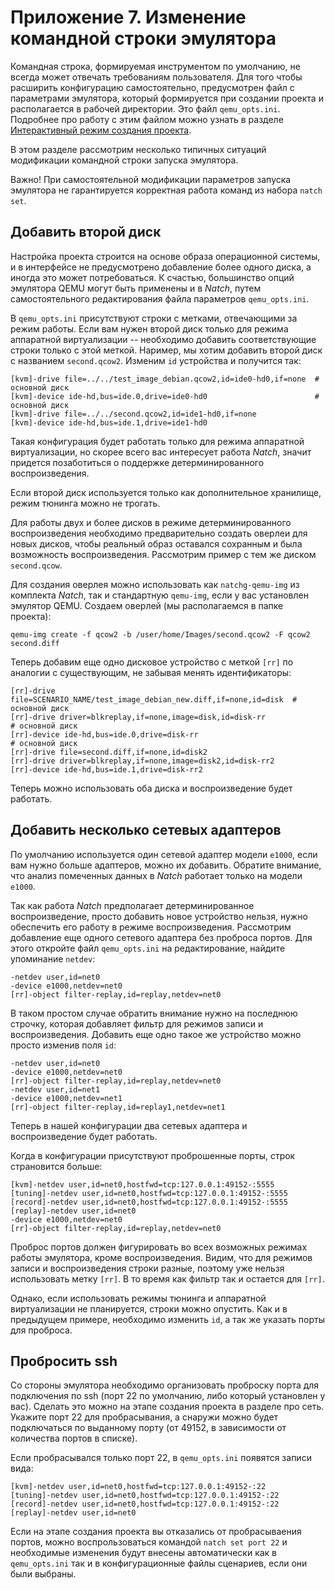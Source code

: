 <div style="page-break-before:always;">
</div>

# <a name="natch_cmd_line"></a>Приложение 7. Изменение командной строки эмулятора

Командная строка, формируемая инструментом по умолчанию, не всегда может отвечать требованиям пользователя.
Для того чтобы расширить конфигурацию самостоятельно, предусмотрен файл с параметрами эмулятора, который
формируется при создании проекта и располагается в рабочей директории. Это файл `qemu_opts.ini`.
Подробнее про работу с этим файлом можно узнать в разделе
[Интерактивный режим создания проекта](6_create_project.md#natch_run_script).

В этом разделе рассмотрим несколько типичных ситуаций модификации командной строки запуска эмулятора.

Важно! При самостоятельной модификации параметров запуска эмулятора не гарантируется корректная работа команд из набора `natch set`.

## Добавить второй диск

Настройка проекта строится на основе образа операционной системы, и в интерфейсе не предусмотрено
добавление более одного диска, а иногда это может потребоваться.
К счастью, большинство опций эмулятора QEMU могут быть применены и в *Natch*, путем самостоятельного
редактирования файла параметров `qemu_opts.ini`.

В `qemu_opts.ini` присутствуют строки с метками, отвечающими за режим работы. Если вам нужен второй
диск только для режима аппаратной виртуализации -- необходимо добавить соответствующие строки только
с этой меткой. Наример, мы хотим добавить второй диск с названием `second.qcow2`.
Изменим `id` устройства и получится так:
```
[kvm]-drive file=../../test_image_debian.qcow2,id=ide0-hd0,if=none  # основной диск
[kvm]-device ide-hd,bus=ide.0,drive=ide0-hd0                        # основной диск
[kvm]-drive file=../../second.qcow2,id=ide1-hd0,if=none
[kvm]-device ide-hd,bus=ide.1,drive=ide1-hd0
```

Такая конфигурация будет работать только для режима аппаратной виртуализации, но скорее всего
вас интересует работа *Natch*, значит придется позаботиться о поддержке детерминированного воспроизведения.

Если второй диск используется только как дополнительное хранилище, режим тюнинга можно не трогать.

Для работы двух и более дисков в режиме детерминированного воспроизведения необходимо предварительно
создать оверлеи для новых дисков, чтобы реальный образ оставался сохранным и была возможность воспроизведения.
Рассмотрим пример с тем же диском `second.qcow`.

Для создания оверлея можно использовать как `natchg-qemu-img` из комплекта *Natch*, так и стандартную `qemu-img`, если
у вас установлен эмулятор QEMU.
Создаем оверлей (мы располагаемся в папке проекта):

```
qemu-img create -f qcow2 -b /user/home/Images/second.qcow2 -F qcow2 second.diff
```

Теперь добавим еще одно дисковое устройство с меткой `[rr]` по аналогии с существующим, не забывая менять идентификаторы:

```
[rr]-drive file=SCENARIO_NAME/test_image_debian_new.diff,if=none,id=disk  # основной диск
[rr]-drive driver=blkreplay,if=none,image=disk,id=disk-rr                 # основной диск
[rr]-device ide-hd,bus=ide.0,drive=disk-rr                                # основной диск
[rr]-drive file=second.diff,if=none,id=disk2
[rr]-drive driver=blkreplay,if=none,image=disk2,id=disk-rr2
[rr]-device ide-hd,bus=ide.1,drive=disk-rr2
```

Теперь можно использовать оба диска и воспроизведение будет работать.

## Добавить несколько сетевых адаптеров

По умолчанию используется один сетевой адаптер модели `e1000`, если вам нужно больше адаптеров,
можно их добавить. Обратите внимание, что анализ помеченных данных в *Natch* работает только на модели `e1000`.

Так как работа *Natch* предполагает детерминированное воспроизведение, просто добавить новое устройство
нельзя, нужно обеспечить его работу в режиме воспроизведения. Рассмотрим добавление еще одного сетевого
адаптера без проброса портов. Для этого откройте файл `qemu_opts.ini` на редактирование, найдите упоминание
`netdev`:

```
-netdev user,id=net0
-device e1000,netdev=net0
[rr]-object filter-replay,id=replay,netdev=net0
```
В таком простом случае обратить внимание нужно на последнюю строчку, которая добавляет фильтр для режимов записи и
воспроизведения. Добавить еще одно такое же устройство можно просто изменив поля `id`:
```
-netdev user,id=net0
-device e1000,netdev=net0
[rr]-object filter-replay,id=replay,netdev=net0
-netdev user,id=net1
-device e1000,netdev=net1
[rr]-object filter-replay,id=replay1,netdev=net1
```
Теперь в нашей конфигурации два сетевых адаптера и воспроизведение будет работать.

Когда в конфигурации присутствуют проброшенные порты, строк страновится больше:
```
[kvm]-netdev user,id=net0,hostfwd=tcp:127.0.0.1:49152-:5555
[tuning]-netdev user,id=net0,hostfwd=tcp:127.0.0.1:49152-:5555
[record]-netdev user,id=net0,hostfwd=tcp:127.0.0.1:49152-:5555
[replay]-netdev user,id=net0
-device e1000,netdev=net0
[rr]-object filter-replay,id=replay,netdev=net0
```

Проброс портов должен фигурировать во всех возможных режимах работы эмулятора, кроме воспроизведения.
Видим, что для режимов записи и воспроизведения строки разные, поэтому уже нельзя использовать метку `[rr]`.
В то время как фильтр так и остается для `[rr]`.

Однако, если использовать режимы тюнинга и аппаратной виртуализации не планируется, строки можно
опустить. Как и в предыдущем примере, необходимо изменить `id`, а так же указать порты для проброса.

## Пробросить ssh

Со стороны эмулятора необходимо организовать проброску порта для подключения по ssh (порт 22 по умолчанию,
либо который установлен у вас). Сделать это можно на этапе создания проекта в разделе про сеть.
Укажите порт 22 для пробрасывания, а снаружи можно будет подключаться по выданному порту (от 49152,
в зависимости от количества портов в списке).

Если пробрасывался только порт 22, в `qemu_opts.ini` появятся записи вида:
```
[kvm]-netdev user,id=net0,hostfwd=tcp:127.0.0.1:49152-:22
[tuning]-netdev user,id=net0,hostfwd=tcp:127.0.0.1:49152-:22
[record]-netdev user,id=net0,hostfwd=tcp:127.0.0.1:49152-:22
[replay]-netdev user,id=net0
```

Если на этапе создания проекта вы отказались от пробрасываения портов, можно воспрользоваться командой
`natch set port 22` и необходимые изменения будут внесены автоматически как в `qemu_opts.ini` так и в
конфигурационные файлы сценариев, если они были выбраны.

<!-- вместо этого сдлать раздел с расширениями опций куэму -->
<!--
как поменять дисковое устройство
как добавить второй диск
как пробросить ssh
как добавить несколько сетевых адаптеров -->